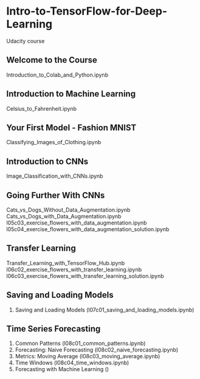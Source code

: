 # Intro-to-TensorFlow-for-Deep-Learning
Udacity course

## Welcome to the Course
Introduction_to_Colab_and_Python.ipynb

## Introduction to Machine Learning
Celsius_to_Fahrenheit.ipynb

## Your First Model - Fashion MNIST
Classifying_Images_of_Clothing.ipynb

## Introduction to CNNs
Image_Classification_with_CNNs.ipynb

## Going Further With CNNs
Cats_vs_Dogs_Without_Data_Augmentation.ipynb
Cats_vs_Dogs_with_Data_Augmentation.ipynb
l05c03_exercise_flowers_with_data_augmentation.ipynb
l05c04_exercise_flowers_with_data_augmentation_solution.ipynb

## Transfer Learning
Transfer_Learning_with_TensorFlow_Hub.ipynb
l06c02_exercise_flowers_with_transfer_learning.ipynb
l06c03_exercise_flowers_with_transfer_learning_solution.ipynb

## Saving and Loading Models
1. Saving and Loading Models (l07c01_saving_and_loading_models.ipynb)

## Time Series Forecasting
1. Common Patterns (l08c01_common_patterns.ipynb)
2. Forecasting: Naive Forecasting (l08c02_naive_forecasting.ipynb)
3. Metrics: Moving Average (l08c03_moving_average.ipynb)
4. Time Windows (l08c04_time_windows.ipynb)
5. Forecasting with Machine Learning ()
